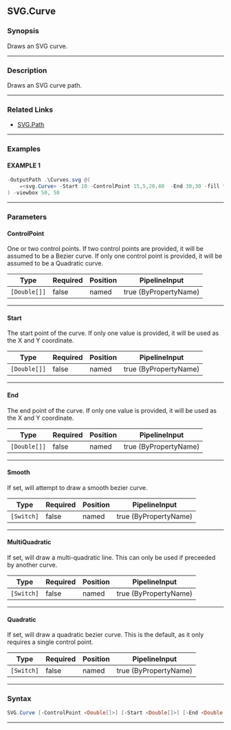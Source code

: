SVG.Curve
---------
### Synopsis
Draws an SVG curve.

---
### Description

Draws an SVG curve path.

---
### Related Links
* [SVG.Path](SVG.Path.md)



---
### Examples
#### EXAMPLE 1
```PowerShell
-OutputPath .\Curves.svg @(
    =<svg.Curve> -Start 10 -ControlPoint 15,5,20,40  -End 30,30 -fill transparent -stroke black
) -viewbox 50, 50
```

---
### Parameters
#### **ControlPoint**

One or two control points.
If two control points are provided, it will be assumed to be a Bezier curve.
If only one control point is provided, it will be assumed to be a Quadratic curve.






|Type        |Required|Position|PipelineInput        |
|------------|--------|--------|---------------------|
|`[Double[]]`|false   |named   |true (ByPropertyName)|



---
#### **Start**

The start point of the curve.
If only one value is provided, it will be used as the X and Y coordinate.






|Type        |Required|Position|PipelineInput        |
|------------|--------|--------|---------------------|
|`[Double[]]`|false   |named   |true (ByPropertyName)|



---
#### **End**

The end point of the curve.
If only one value is provided, it will be used as the X and Y coordinate.






|Type        |Required|Position|PipelineInput        |
|------------|--------|--------|---------------------|
|`[Double[]]`|false   |named   |true (ByPropertyName)|



---
#### **Smooth**

If set, will attempt to draw a smooth bezier curve.






|Type      |Required|Position|PipelineInput        |
|----------|--------|--------|---------------------|
|`[Switch]`|false   |named   |true (ByPropertyName)|



---
#### **MultiQuadratic**

If set, will draw a multi-quadratic line.
This can only be used if preceeded by another curve.






|Type      |Required|Position|PipelineInput        |
|----------|--------|--------|---------------------|
|`[Switch]`|false   |named   |true (ByPropertyName)|



---
#### **Quadratic**

If set, will draw a quadratic bezier curve.
This is the default, as it only requires a single control point.






|Type      |Required|Position|PipelineInput        |
|----------|--------|--------|---------------------|
|`[Switch]`|false   |named   |true (ByPropertyName)|



---
### Syntax
```PowerShell
SVG.Curve [-ControlPoint <Double[]>] [-Start <Double[]>] [-End <Double[]>] [-Smooth] [-MultiQuadratic] [-Quadratic] [<CommonParameters>]
```
---
